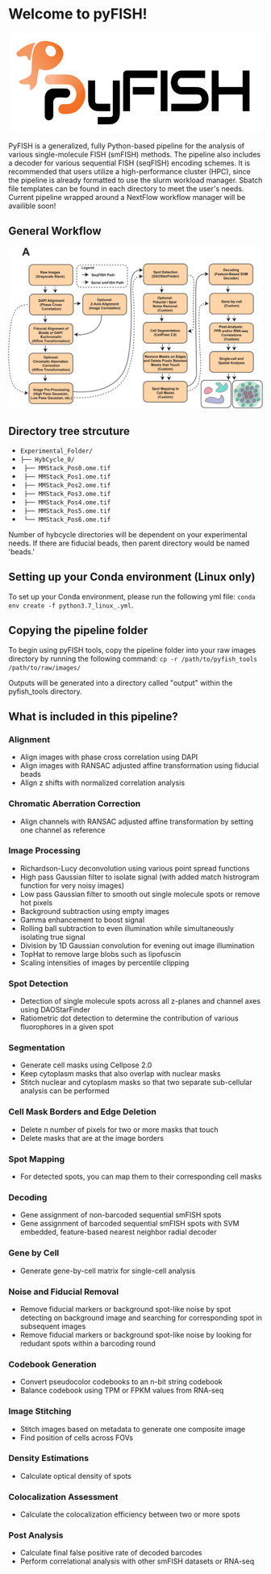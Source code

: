 # Welcome to pyFISH!
<p align="center">
<img src="https://github.com/CaiGroup/pyfish_tools/blob/pyFISH/logo/logo.png" alt="fish icon" width="500" height="200">
</p>
PyFISH is a generalized, fully Python-based pipeline for the analysis of various single-molecule FISH (smFISH) methods. The pipeline also includes a decoder for various sequential FISH (seqFISH) encoding schemes. It is recommended that users utilize a high-performance cluster (HPC), since the pipeline is already formatted to use the slurm workload manager. Sbatch file templates can be found in each directory to meet the user's needs. Current pipeline wrapped around a NextFlow workflow manager will be availible soon!

## General Workflow
<p align="center">
<img src="https://github.com/CaiGroup/pyfish_tools/blob/pyFISH/logo/workflow.png" alt="pipeline">
</p>

## Directory tree strcuture
- `Experimental_Folder/` <br>
- `├── HybCycle_0/` <br>
- ` ├── MMStack_Pos0.ome.tif` <br>
- ` ├── MMStack_Pos1.ome.tif` <br>
- ` ├── MMStack_Pos2.ome.tif` <br>
- ` ├── MMStack_Pos3.ome.tif` <br>
- ` ├── MMStack_Pos4.ome.tif` <br>
- ` ├── MMStack_Pos5.ome.tif` <br>
- ` └── MMStack_Pos6.ome.tif` <br>

Number of hybcycle directories will be dependent on your experimental needs. If there are fiducial beads, then parent directory would be named 'beads.'

## Setting up your Conda environment (Linux only)

To set up your Conda environment, please run the following yml file: `conda env create -f python3.7_linux_.yml`.

## Copying the pipeline folder

To begin using pyFISH tools, copy the pipeline folder into your raw images directory by running the following command: `cp -r /path/to/pyfish_tools /path/to/raw/images/`

Outputs will be generated into a directory called "output" within the pyfish_tools directory.

## What is included in this pipeline?
### Alignment
- Align images with phase cross correlation using DAPI
- Align images with RANSAC adjusted affine transformation using fiducial beads 
- Align z shifts with normalized correlation analysis
### Chromatic Aberration Correction
- Align channels with RANSAC adjusted affine transformation by setting one channel as reference
### Image Processing
- Richardson-Lucy deconvolution using various point spread functions
- High pass Gaussian filter to isolate signal (with added match histrogram function for very noisy images)
- Low pass Gaussian filter to smooth out single molecule spots or remove hot pixels 
- Background subtraction using empty images
- Gamma enhancement to boost signal
- Rolling ball subtraction to even illumination while simultaneously isolating true signal
- Division by 1D Gaussian convolution for evening out image illumination
- TopHat to remove large blobs such as lipofuscin 
- Scaling intensities of images by percentile clipping
### Spot Detection
- Detection of single molecule spots across all z-planes and channel axes using DAOStarFinder  
- Ratiometric dot detection to determine the contribution of various fluorophores in a given spot
### Segmentation
- Generate cell masks using Cellpose 2.0
- Keep cytoplasm masks that also overlap with nuclear masks
- Stitch nuclear and cytoplasm masks so that two separate sub-cellular analysis can be performed
### Cell Mask Borders and Edge Deletion
- Delete n number of pixels for two or more masks that touch
- Delete masks that are at the image borders
### Spot Mapping
- For detected spots, you can map them to their corresponding cell masks
### Decoding
- Gene assignment of non-barcoded sequential smFISH spots
- Gene assignment of barcoded sequential smFISH spots with SVM embedded, feature-based nearest neighbor radial decoder
### Gene by Cell 
- Generate gene-by-cell matrix for single-cell analysis
### Noise and Fiducial Removal
- Remove fiducial markers or background spot-like noise by spot detecting on background image and searching for corresponding spot in subsequent images
- Remove fiducial markers or background spot-like noise by looking for redudant spots within a barcoding round
### Codebook Generation
- Convert pseudocolor codebooks to an n-bit string codebook
- Balance codebook using TPM or FPKM values from RNA-seq
### Image Stitching
- Stitch images based on metadata to generate one composite image
- Find position of cells across FOVs
### Density Estimations
- Calculate optical density of spots
### Colocalization Assessment
- Calculate the colocalization efficiency between two or more spots
### Post Analysis
- Calculate final false positive rate of decoded barcodes
- Perform correlational analysis with other smFISH datasets or RNA-seq







